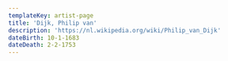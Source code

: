 ```yaml
---
templateKey: artist-page
title: 'Dijk, Philip van'
description: 'https://nl.wikipedia.org/wiki/Philip_van_Dijk'
dateBirth: 10-1-1683
dateDeath: 2-2-1753
---
```


